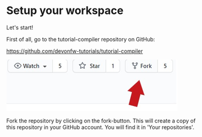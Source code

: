 # Setup your workspace
Let&#39;s start!

First of all, go to the tutorial-compiler repository on  GitHub:

https://github.com/devonfw-tutorials/tutorial-compiler



![fork.jpg](./assets/fork.jpg)



Fork the repository by clicking on the fork-button.
This will create a copy of this repository in your GitHub account. You will find it in &#39;Your repositories&#39;.
